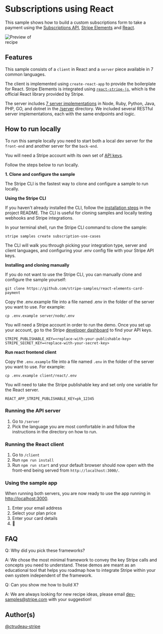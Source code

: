 # Subscriptions using React

This sample shows how to build a custom subscriptions form to take a payment using the [Subscriptions API](https://stripe.com/docs/billing/subscriptions/fixed-price), [Stripe Elements](https://stripe.com/billing/elements) and [React](https://reactjs.org/).

<img src="../../subscription-with-fixed-price.png" alt="Preview of recipe" style="max-width:25%;">

## Features

This sample consists of a `client` in React and a `server` piece available in 7 common languages.

The client is implemented using `create-react-app` to provide the boilerplate for React. Stripe Elements is integrated using [`react-stripe-js`](https://github.com/stripe/react-stripe-js), which is the official React library provided by Stripe.

The server includes [7 server implementations](server/README.md) in Node, Ruby, Python, Java, PHP, GO, and dotnet in the [/server](/server) directory. We included several RESTful server implementations, each with the same endpoints and logic.

## How to run locally

To run this sample locally you need to start both a local dev server for the `front-end` and another server for the `back-end`.

You will need a Stripe account with its own set of [API keys](https://stripe.com/docs/development#api-keys).

Follow the steps below to run locally.

**1. Clone and configure the sample**

The Stripe CLI is the fastest way to clone and configure a sample to run locally.

**Using the Stripe CLI**

If you haven't already installed the CLI, follow the [installation steps](https://github.com/stripe/stripe-cli#installation) in the project README. The CLI is useful for cloning samples and locally testing webhooks and Stripe integrations.

In your terminal shell, run the Stripe CLI command to clone the sample:

```
stripe samples create subscription-use-cases
```

The CLI will walk you through picking your integration type, server and client languages, and configuring your .env config file with your Stripe API keys.

**Installing and cloning manually**

If you do not want to use the Stripe CLI, you can manually clone and configure the sample yourself:

```
git clone https://github.com/stripe-samples/react-elements-card-payment
```

Copy the .env.example file into a file named .env in the folder of the server you want to use. For example:

```
cp .env.example server/node/.env
```

You will need a Stripe account in order to run the demo. Once you set up your account, go to the Stripe [developer dashboard](https://stripe.com/docs/development#api-keys) to find your API keys.

```
STRIPE_PUBLISHABLE_KEY=<replace-with-your-publishable-key>
STRIPE_SECRET_KEY=<replace-with-your-secret-key>
```

**Run react frontend client**

Copy the `.env.example` file into a file named `.env` in the folder of the server you want to use. For example:

```
cp .env.example client/react/.env
```

You will need to take the Stripe publishable key and set only one variable for the React server.

```
REACT_APP_STRIPE_PUBLISHABLE_KEY=pk_12345
```

### Running the API server

1. Go to `/server`
1. Pick the language you are most comfortable in and follow the instructions in the directory on how to run.

### Running the React client

1. Go to `/client`
1. Run `npm run install`
1. Run `npm run start` and your default browser should now open with the front-end being served from `http://localhost:3000/`.

### Using the sample app

When running both servers, you are now ready to use the app running in [http://localhost:3000](http://localhost:3000).

1. Enter your email address
1. Select your plan price
1. Enter your card details
1. 🎉

## FAQ

Q: Why did you pick these frameworks?

A: We chose the most minimal framework to convey the key Stripe calls and concepts you need to understand. These demos are meant as an educational tool that helps you roadmap how to integrate Stripe within your own system independent of the framework.

Q: Can you show me how to build X?

A: We are always looking for new recipe ideas, please email dev-samples@stripe.com with your suggestion!

## Author(s)

[@ctrudeau-stripe](https://twitter.com/trudeaucj)
